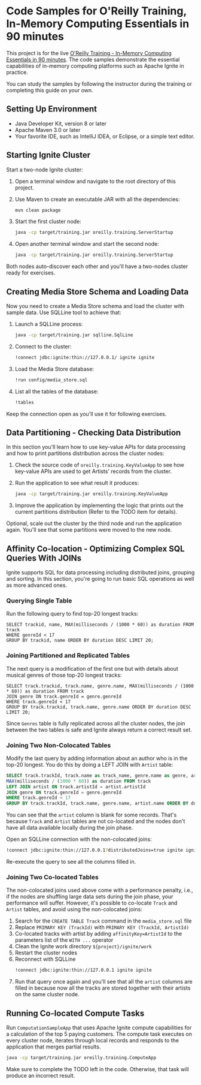 # Code Samples for O'Reilly Training, In-Memory Computing Essentials in 90 minutes

This project is for the live [O'Reilly Training - In-Memory Computing Essentials in 90 minutes](https://learning.oreilly.com/live-training/courses/in-memory-computing-essentials-in-90-minutes/0636920455431/).
The code samples demonstrate the essential capabilities of in-memory computing platforms such as Apache Ignite in practice.

You can study the samples by following the instructor during the training or completing this guide on your own.

## Setting Up Environment

* Java Developer Kit, version 8 or later
* Apache Maven 3.0 or later
* Your favorite IDE, such as IntelliJ IDEA, or Eclipse, or a simple text editor.

## Starting Ignite Cluster

Start a two-node Ignite cluster:

1. Open a terminal window and navigate to the root directory of this project.

2. Use Maven to create an executable JAR with all the dependencies:
    ```bash
    mvn clean package
    ```
3. Start the first cluster node:
    ```bash
    java -cp target/training.jar oreilly.training.ServerStartup
    ```

4. Open another terminal window and start the second node:
    ```bash
    java -cp target/training.jar oreilly.training.ServerStartup
    ```

Both nodes auto-discover each other and you'll have a two-nodes cluster ready for exercises.
 
## Creating Media Store Schema and Loading Data

Now you need to create a Media Store schema and load the cluster with sample data. Use SQLLine tool to achieve that:

1. Launch a SQLLine process:
    ```bash
    java -cp target/training.jar sqlline.SqlLine
    ```
   
2. Connect to the cluster:
    ```bash
    !connect jdbc:ignite:thin://127.0.0.1/ ignite ignite
    ```

3. Load the Media Store database:
    ```bash
    !run config/media_store.sql
    ```

4. List all the tables of the database:
    ```bash
    !tables
    ```

Keep the connection open as you'll use it for following exercises.

## Data Partitioning - Checking Data Distribution

In this section you'll learn how to use key-value APIs for data processing and how to print partitions
distribution across the cluster nodes:

1. Check the source code of `oreilly.training.KeyValueApp` to see how key-value APIs are used to get Artists' records from
the cluster.

2. Run the application to see what result it produces: 
    ```bash
    java -cp target/training.jar oreilly.training.KeyValueApp
    ```

3. Improve the application by implementing the logic that prints out the current partitions distribution
(Refer to the TODO item for details).

Optional, scale out the cluster by the third node and run the application again. You'll see that some partitions were
moved to the new node.

## Affinity Co-location - Optimizing Complex SQL Queries With JOINs

Ignite supports SQL for data processing including distributed joins, grouping and sorting. In this section, you're 
going to run basic SQL operations as well as more advanced ones.

### Querying Single Table

Run the following query to find top-20 longest tracks:

```
SELECT trackid, name, MAX(milliseconds / (1000 * 60)) as duration FROM track
WHERE genreId < 17
GROUP BY trackid, name ORDER BY duration DESC LIMIT 20;
```

### Joining Partitioned and Replicated Tables

The next query is a modification of the first one but with details about musical genres of those top-20 longest tracks:

```
SELECT track.trackid, track.name, genre.name, MAX(milliseconds / (1000 * 60)) as duration FROM track
JOIN genre ON track.genreId = genre.genreId
WHERE track.genreId < 17
GROUP BY track.trackid, track.name, genre.name ORDER BY duration DESC LIMIT 20;
``` 

Since `Genres` table is fully replicated across all the cluster nodes, the join between the two tables is safe and
Ignite always return a correct result set.

### Joining Two Non-Colocated Tables

Modify the last query by adding information about an author who is in the top-20 longest. You do this by doing a LEFT
JOIN with `Artist` table:

```sql
SELECT track.trackId, track.name as track_name, genre.name as genre, artist.name as artist,
MAX(milliseconds / (1000 * 60)) as duration FROM track
LEFT JOIN artist ON track.artistId = artist.artistId
JOIN genre ON track.genreId = genre.genreId
WHERE track.genreId < 17
GROUP BY track.trackId, track.name, genre.name, artist.name ORDER BY duration DESC LIMIT 20;
```

You can see that the `artist` column is blank for some records. That's because `Track` and `Artist` tables are not co-located
and the nodes don't have all data available locally during the join phase. 

Open an SQLLine connection with the non-colocated joins:
```bash
!connect jdbc:ignite:thin://127.0.0.1?distributedJoins=true ignite ignite
```
Re-execute the query to see all the columns filled in.

### Joining Two Co-located Tables

The non-colocated joins used above come with a performance penalty, i.e., if the nodes are shuffling large data sets
during the join phase, your performance will suffer. However, it's possible to co-locate `Track` and `Artist` tables, and
avoid using the non-colocated joins:

1. Search for the `CREATE TABLE Track` command in the `media_store.sql` file
2. Replace `PRIMARY KEY (TrackId)` with `PRIMARY KEY (TrackId, ArtistId)`
3. Co-located tracks with artist by adding `affinityKey=ArtistId` to the parameters list of the `WITH ...` operator
4. Clean the Ignite work directory `${project}/ignite/work`
5. Restart the cluster nodes
6. Reconnect with SQLLine 
    ```bash
    !connect jdbc:ignite:thin://127.0.0.1 ignite ignite
    ```
7. Run that query once again and you'll see that all the `artist` columns are filled in because now all the tracks are
stored together with their artists on the same cluster node.

## Running Co-located Compute Tasks

Run `ComputationSampleApp` that uses Apache Ignite compute capabilities for a calculation of the top 5 paying customers.
The compute task executes on every cluster node, iterates through local records and responds to the application that merges partial
results.
```bash
java -cp target/training.jar oreilly.training.ComputeApp
```

Make sure to complete the TODO left in the code. Otherwise, that task will produce an incorrect result.

